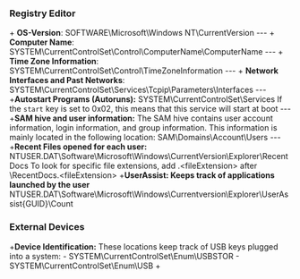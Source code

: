 **<h3>Registry Editor</h3>**
	+ <strong>OS-Version</strong>: SOFTWARE\Microsoft\Windows NT\CurrentVersion
	---
	+ <strong>Computer Name</strong>: SYSTEM\CurrentControlSet\Control\ComputerName\ComputerName
	---
	+ <strong>Time Zone Information</strong>: SYSTEM\CurrentControlSet\Control\TimeZoneInformation
	---
	+ <strong>Network Interfaces and Past Networks</strong>: SYSTEM\CurrentControlSet\Services\Tcpip\Parameters\Interfaces
	---
	+<strong>Autostart Programs (Autoruns):</strong> SYSTEM\CurrentControlSet\Services
	If the `start` key is set to 0x02, this means that this service will start at boot
	---
	+<strong>SAM hive and user information:</strong> The SAM hive contains user account information, login information, and group information. This information is mainly located in the following location: SAM\Domains\Account\Users
	---
	+<strong>Recent Files opened for each user:</strong> NTUSER.DAT\Software\Microsoft\Windows\CurrentVersion\Explorer\RecentDocs
	To look for specific file extensions, add .\<fileExtension> after \RecentDocs\.\<fileExtension>
	+<strong>UserAssist: Keeps track of applications launched by the user</strong> NTUSER.DAT\Software\Microsoft\Windows\Currentversion\Explorer\UserAssist\{GUID}\Count


**<h3>External Devices</h3>**
	+<strong>Device Identification:</strong> These locations keep track of USB keys plugged into a system:
		- SYSTEM\CurrentControlSet\Enum\USBSTOR
		- SYSTEM\CurrentControlSet\Enum\USB
	+<strong></strong>
	
